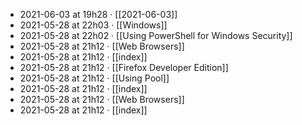 - 2021-06-03 at 19h28 · [[2021-06-03]]
- 2021-05-28 at 22h03 · [[Windows]]
- 2021-05-28 at 22h02 · [[Using PowerShell for Windows Security]]
- 2021-05-28 at 21h12 · [[Web Browsers]]
- 2021-05-28 at 21h12 · [[index]]
- 2021-05-28 at 21h12 · [[Firefox Developer Edition]]
- 2021-05-28 at 21h12 · [[Using Pool]]
- 2021-05-28 at 21h12 · [[index]]
- 2021-05-28 at 21h12 · [[Web Browsers]]
- 2021-05-28 at 21h12 · [[index]]
